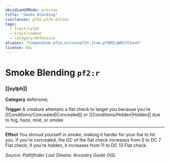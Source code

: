 ```yaml
---
obsidianUIMode: preview
title: "Smoke Blending"
cssclasses: pf2e,pf2e-action
tags:
  - trait/sylph
  - trait/common
  - category/defensive
aliases: "Compendium.pf2e.actionspf2e.Item.pTHMZLqWDJ3lkan9"
license: OGL
---
```

# Smoke Blending `pf2:r`

### [[sylph]]

**Category** defensive; 




**Trigger** A creature attempts a flat check to target you because you're [[Conditions/Concealed|Concealed]] or [[Conditions/Hidden|Hidden]] due to fog, haze, mist, or smoke

* * *

**Effect** You shroud yourself in smoke, making it harder for your foe to hit you. If you're concealed, the DC of the flat check increases from 5 to DC 7 Flat check; if you're hidden, it increases from 11 to DC 13 Flat check.

*Source: Pathfinder Lost Omens: Ancestry Guide*
*OGL*